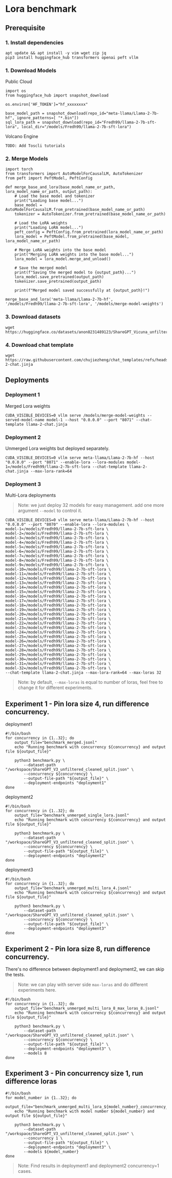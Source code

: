 # Lora benchmark


## Prerequisite

### 1. Install dependencies

```
apt update && apt install -y vim wget zip jq
pip3 install huggingface_hub transformers openai peft vllm
```

### 1. Download Models

Public Cloud

```
import os
from huggingface_hub import snapshot_download

os.environ['HF_TOKEN']="hf_xxxxxxxx"

base_model_path = snapshot_download(repo_id="meta-llama/Llama-2-7b-hf", ignore_patterns=[ "*.bin"])
sql_lora_path = snapshot_download(repo_id="Fredh99/llama-2-7b-sft-lora", local_dir="/models/Fredh99/llama-2-7b-sft-lora")
```

Volcano Engine

```
TODO: Add Toscli tutorials
```

### 2. Merge Models

```
import torch
from transformers import AutoModelForCausalLM, AutoTokenizer
from peft import PeftModel, PeftConfig

def merge_base_and_lora(base_model_name_or_path, lora_model_name_or_path, output_path):
    # Load the base model and tokenizer
    print("Loading base model...")
    base_model = AutoModelForCausalLM.from_pretrained(base_model_name_or_path)
    tokenizer = AutoTokenizer.from_pretrained(base_model_name_or_path)
    
    # Load the LoRA weights
    print("Loading LoRA model...")
    peft_config = PeftConfig.from_pretrained(lora_model_name_or_path)
    lora_model = PeftModel.from_pretrained(base_model, lora_model_name_or_path)
    
    # Merge LoRA weights into the base model
    print("Merging LoRA weights into the base model...")
    lora_model = lora_model.merge_and_unload()
    
    # Save the merged model
    print(f"Saving the merged model to {output_path}...")
    lora_model.save_pretrained(output_path)
    tokenizer.save_pretrained(output_path)

    print(f"Merged model saved successfully at {output_path}!")

merge_base_and_lora('meta-llama/Llama-2-7b-hf', '/models/Fredh99/llama-2-7b-sft-lora', '/models/merge-model-weights')
```

### 3. Download datasets

```
wget https://huggingface.co/datasets/anon8231489123/ShareGPT_Vicuna_unfiltered/resolve/main/ShareGPT_V3_unfiltered_cleaned_split.json
```

### 4. Download chat template

```
wget https://raw.githubusercontent.com/chujiezheng/chat_templates/refs/heads/main/chat_templates/llama-2-chat.jinja
```

## Deployments

### Deployment 1

Merged Lora weights

```
CUDA_VISIBLE_DEVICES=0 vllm serve /models/merge-model-weights --served-model-name model-1 --host "0.0.0.0" --port "8071" --chat-template llama-2-chat.jinja
```

### Deployment 2

Unmerged Lora weights but deployed separately.

```
CUDA_VISIBLE_DEVICES=0 vllm serve meta-llama/Llama-2-7b-hf --host "0.0.0.0" --port "8071" --enable-lora --lora-modules model-1=/models/Fredh99/llama-2-7b-sft-lora --chat-template llama-2-chat.jinja --max-lora-rank=64
```

### Deployment 3

Multi-Lora deployments

> Note: we just deploy 32 models for easy management. add one more argument `--model` to control it.

```
CUDA_VISIBLE_DEVICES=0 vllm serve meta-llama/Llama-2-7b-hf --host "0.0.0.0" --port "8070" --enable-lora --lora-modules \
model-1=/models/Fredh99/llama-2-7b-sft-lora \
model-2=/models/Fredh99/llama-2-7b-sft-lora \
model-3=/models/Fredh99/llama-2-7b-sft-lora \
model-4=/models/Fredh99/llama-2-7b-sft-lora \
model-5=/models/Fredh99/llama-2-7b-sft-lora \
model-6=/models/Fredh99/llama-2-7b-sft-lora \
model-7=/models/Fredh99/llama-2-7b-sft-lora \
model-8=/models/Fredh99/llama-2-7b-sft-lora \
model-9=/models/Fredh99/llama-2-7b-sft-lora \
model-10=/models/Fredh99/llama-2-7b-sft-lora \
model-11=/models/Fredh99/llama-2-7b-sft-lora \
model-12=/models/Fredh99/llama-2-7b-sft-lora \
model-13=/models/Fredh99/llama-2-7b-sft-lora \
model-14=/models/Fredh99/llama-2-7b-sft-lora \
model-15=/models/Fredh99/llama-2-7b-sft-lora \
model-16=/models/Fredh99/llama-2-7b-sft-lora \
model-17=/models/Fredh99/llama-2-7b-sft-lora \
model-18=/models/Fredh99/llama-2-7b-sft-lora \
model-19=/models/Fredh99/llama-2-7b-sft-lora \
model-20=/models/Fredh99/llama-2-7b-sft-lora \
model-21=/models/Fredh99/llama-2-7b-sft-lora \
model-22=/models/Fredh99/llama-2-7b-sft-lora \
model-23=/models/Fredh99/llama-2-7b-sft-lora \
model-24=/models/Fredh99/llama-2-7b-sft-lora \
model-25=/models/Fredh99/llama-2-7b-sft-lora \
model-26=/models/Fredh99/llama-2-7b-sft-lora \
model-27=/models/Fredh99/llama-2-7b-sft-lora \
model-28=/models/Fredh99/llama-2-7b-sft-lora \
model-29=/models/Fredh99/llama-2-7b-sft-lora \
model-30=/models/Fredh99/llama-2-7b-sft-lora \
model-31=/models/Fredh99/llama-2-7b-sft-lora \
model-32=/models/Fredh99/llama-2-7b-sft-lora \
--chat-template llama-2-chat.jinja --max-lora-rank=64 --max-loras 32
```

> Note: by default, `--max-loras` is equal to number of loras, feel free to change it for different experiments. 

## Experiment 1 - Pin lora size 4, run difference concurrency.

deployment1
```
#!/bin/bash
for concurrency in {1..32}; do
    output_file="benchmark_merged.jsonl"
    echo "Running benchmark with concurrency ${concurrency} and output file ${output_file}"

    python3 benchmark.py \
        --dataset-path "/workspace/ShareGPT_V3_unfiltered_cleaned_split.json" \
        --concurrency ${concurrency} \
        --output-file-path "${output_file}" \
        --deployment-endpoints "deployment1"
done
```

deployment2
```
#!/bin/bash
for concurrency in {1..32}; do
    output_file="benchmark_unmerged_single_lora.jsonl"
    echo "Running benchmark with concurrency ${concurrency} and output file ${output_file}"

    python3 benchmark.py \
        --dataset-path "/workspace/ShareGPT_V3_unfiltered_cleaned_split.json" \
        --concurrency ${concurrency} \
        --output-file-path "${output_file}" \
        --deployment-endpoints "deployment2"
done
```

deployment3
```
#!/bin/bash
for concurrency in {1..32}; do
    output_file="benchmark_unmerged_multi_lora_4.jsonl"
    echo "Running benchmark with concurrency ${concurrency} and output file ${output_file}"

    python3 benchmark.py \
        --dataset-path "/workspace/ShareGPT_V3_unfiltered_cleaned_split.json" \
        --concurrency ${concurrency} \
        --output-file-path "${output_file}" \
        --deployment-endpoints "deployment3"
done
```

## Experiment 2 - Pin lora size 8, run difference concurrency.

There's no difference between deployment1 and deployment2, we can skip the tests.
> Note: we can play with server side `max-loras` and do different experiments here.

```
#!/bin/bash
for concurrency in {1..32}; do
    output_file="benchmark_unmerged_multi_lora_8_max_loras_8.jsonl"
    echo "Running benchmark with concurrency ${concurrency} and output file ${output_file}"

    python3 benchmark.py \
        --dataset-path "/workspace/ShareGPT_V3_unfiltered_cleaned_split.json" \
        --concurrency ${concurrency} \
        --output-file-path "${output_file}" \
        --deployment-endpoints "deployment3" \
        --models 8
done
```

## Experiment 3 - Pin concurrency size 1, run difference loras

```
#!/bin/bash
for model_number in {1..32}; do
    output_file="benchmark_unmerged_multi_lora_${model_number}_concurrency_1.jsonl"
    echo "Running benchmark with model number ${model_number} and output file ${output_file}"

    python3 benchmark.py \
        --dataset-path "/workspace/ShareGPT_V3_unfiltered_cleaned_split.json" \
        --concurrency 1 \
        --output-file-path "${output_file}" \
        --deployment-endpoints "deployment3" \
        --models ${model_number}
done
```

> Note: Find results in deployment1 and deployment2 concurrency=1 cases.
